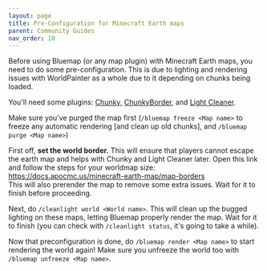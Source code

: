 ```yaml
---
layout: page
title: Pre-Configuration for Minecraft Earth maps
parent: Community Guides
nav_order: 10
---
```


Before using Bluemap (or any map plugin) with Minecraft Earth maps, you need to do some pre-configuration. This is due to lighting and rendering issues with WorldPainter as a whole due to it depending on chunks being loaded.

You'll need some plugins: [Chunky](https://www.spigotmc.org/resources/chunky.81534/), [ChunkyBorder](https://www.spigotmc.org/resources/chunkyborder.84278/), and [Light Cleaner](https://www.spigotmc.org/resources/light-cleaner.42469/).

Make sure you've purged the map first (`/bluemap freeze <Map name>` to freeze any automatic rendering [and clean up old chunks], and `/bluemap purge <Map name>`)

First off, **set the world border.** This will ensure that players cannot escape the earth map and helps with Chunky and Light Cleaner later. Open this link and follow the steps for your worldmap size: https://docs.apocmc.us/minecraft-earth-map/map-borders  
This will also prerender the map to remove some extra issues. Wait for it to finish before proceeding.

Next, do `/cleanlight world <World name>`. This will clean up the bugged lighting on these maps, letting Bluemap properly render the map. Wait for it to finish (you can check with `/cleanlight status`, it's going to take a while).

Now that preconfiguration is done, do `/bluemap render <Map name>` to start rendering the world again! Make sure you unfreeze the world too with `/bluemap unfreeze <Map name>`.
